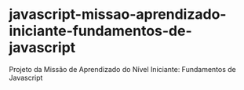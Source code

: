 # javascript-missao-aprendizado-iniciante-fundamentos-de-javascript
Projeto da Missão de Aprendizado do Nível Iniciante: Fundamentos de Javascript
